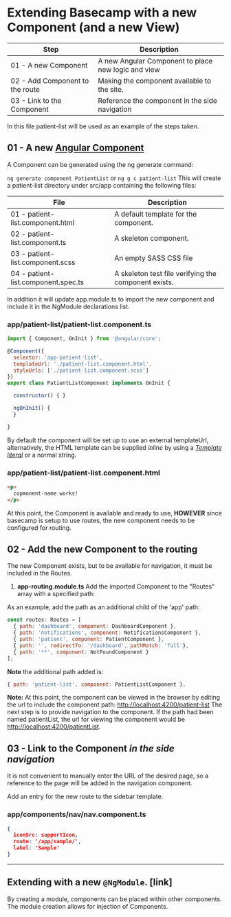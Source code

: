 # Extending Basecamp with a new Component (and a new View)

|  Step  |  Description  |
| ------ |  -----------  |
| 01 - A new Component | A new Angular Component to place new logic and view |
| 02 - Add Component to the route | Making the component available to the site. |
| 03 - Link to the Component | Reference the component in the side navigation |

In this file patient-list will be used as an example of the steps taken.

## 01 - A new [Angular Component](https://angular.io/docs/ts/latest/api/core/index/Component-decorator.html)

A Component can be generated using the ng generate command:

`ng generate component PatientList` or `ng g c patient-list`
This will create a patient-list directory under src/app containing the following files:

|  File  |  Description  |
| ------ |  -----------  |
| 01 - patient-list.component.html | A default template for the component. |
| 02 - patient-list.component.ts | A skeleton component. |
| 03 - patient-list.component.scss | An empty SASS CSS file |
| 04 - patient-list.component.spec.ts | A skeleton test file verifying the component exists.

In addition it will update app.module.ts to import the new component and include it in the NgModule declarations list.

### app/patient-list/patient-list.component.ts

```js
import { Component, OnInit } from '@angular/core';

@Component({
  selector: 'app-patient-list',
  templateUrl: './patient-list.component.html',
  styleUrls: ['./patient-list.component.scss']
})
export class PatientListComponent implements OnInit {

  constructor() { }

  ngOnInit() {
  }

}
```

By default the component will be set up to use an external templateUrl, alternatively, the HTML template can be supplied _inline_ by using a [_Template literal_](https://developer.mozilla.org/en-US/docs/Web/JavaScript/Reference/Template_literals) or a normal string.

### app/patient-list/patient-list.component.html

```html
<p>
  copmonent-name works!
</p>
```

At this point, the Component is available and ready to use, __HOWEVER__ since basecamp is setup to use routes, the new component needs to be configured for routing.

## 02 - Add the new Component to the routing

The new Component exists, but to be available for navigation, it must be included in the Routes.

1. __app-routing.module.ts__ Add the imported Component to the "Routes" array with a specified path:

As an example, add the path as an additional child of the 'app' path:

```js
const routes: Routes = [
  { path: 'dashboard', component: DashboardComponent },
  { path: 'notifications', component: NotificationsComponent },
  { path: 'patient', component: PatientComponent },
  { path: '', redirectTo: '/dashboard', pathMatch: 'full'},
  { path: '**', component: NotFoundComponent }
];
```

__Note__ the additional path added is:

```js
{ path: 'patient-list', component: PatientListComponent },
```

__Note:__ At this point, the component can be viewed in the browser by editing the url to include the component path: <http://localhost:4200/patient-list> The next step is to provide navigation to the component. If the path had been named patientList, the url for viewing the component would be <http://localhost:4200/patientList>.

## 03 - Link to the Component _in the side navigation_

It is not convenient to manually enter the URL of the desired page, so a reference to the page will be added in the navigation component.

Add an entry for the new route to the sidebar template.

### app/components/nav/nav.component.ts

```json
{
  iconSrc: supportIcon,
  route: '/app/sample/',
  label: 'Sample'
}
```

--------

## Extending with a new `@NgModule`. [link]

By creating a module, components can be placed within other components.  The module creation allows for injection of Components.
